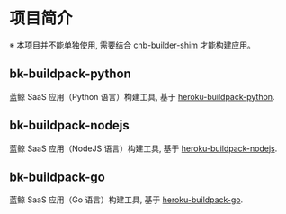 # 项目简介

※ 本项目并不能单独使用, 需要结合 [cnb-builder-shim](../cnb-builder-shim) 才能构建应用。

## bk-buildpack-python
蓝鲸 SaaS 应用（Python 语言）构建工具, 基于 [heroku-buildpack-python](https://elements.heroku.com/buildpacks/heroku/heroku-buildpack-python).

## bk-buildpack-nodejs
蓝鲸 SaaS 应用（NodeJS 语言）构建工具, 基于 [heroku-buildpack-nodejs](https://elements.heroku.com/buildpacks/heroku/heroku-buildpack-nodejs).

## bk-buildpack-go
蓝鲸 SaaS 应用（Go 语言）构建工具, 基于 [heroku-buildpack-go](https://elements.heroku.com/buildpacks/heroku/heroku-buildpack-go).
